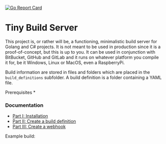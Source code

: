 [![Go Report Card](https://goreportcard.com/badge/github.com/KaiserWerk/Tiny-Build-Server)](https://goreportcard.com/report/github.com/KaiserWerk/Tiny-Build-Server)

# Tiny Build Server

This project is, or rather will be, a functioning, minimalistic build server for Golang and C# projects.
It is not meant to be used in production since it is a proof-of-concept, but this is up to you.
It can be used in conjunction with BitBucket, GitHub and GitLab and it runs on 
whatever platform you compile it for, be it Windows, Linux or MacOS, even a RaspberryPi.

Build information are stored in files and folders which are placed in the ``build_definitions``
subfolder. A build definition is a folder containing a YAML file.

Prerequisites
* 

### Documentation

* [Part I: Installation](docs/installation.md)
* [Part II: Create a build definition](docs/create-a-build-definition.md)
* [Part III: Create a webhook](docs/create-a-webhook.md)


Example build:

  